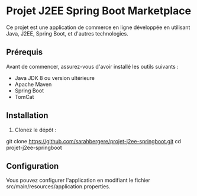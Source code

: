 # Projet J2EE Spring Boot Marketplace

Ce projet est une application de commerce en ligne développée en utilisant Java, J2EE, Spring Boot, et d'autres technologies.

## Prérequis

Avant de commencer, assurez-vous d'avoir installé les outils suivants :

- Java JDK 8 ou version ultérieure
- Apache Maven
- Spring Boot
- TomCat

## Installation

1. Clonez le dépôt :

git clone https://github.com/sarahbergere/projet-j2ee-springboot.git
cd projet-j2ee-springboot

## Configuration
Vous pouvez configurer l'application en modifiant le fichier src/main/resources/application.properties.
